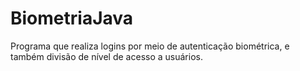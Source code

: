 # BiometriaJava
Programa que realiza logins por meio de autenticação biométrica, e também divisão de nível de acesso a usuários.
